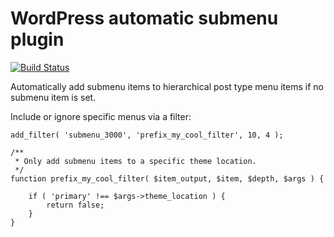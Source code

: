 # WordPress automatic submenu plugin

[![Build Status](https://travis-ci.org/barryceelen/wp-submenu-3000.svg?branch=master)](https://travis-ci.org/barryceelen/wp-submenu-3000)

Automatically add submenu items to hierarchical post type menu items if no submenu item is set.

Include or ignore specific menus via a filter:

```
add_filter( 'submenu_3000', 'prefix_my_cool_filter', 10, 4 );

/**
 * Only add submenu items to a specific theme location.
 */
function prefix_my_cool_filter( $item_output, $item, $depth, $args ) {

	if ( 'primary' !== $args->theme_location ) {
		return false;
	}
}
```
